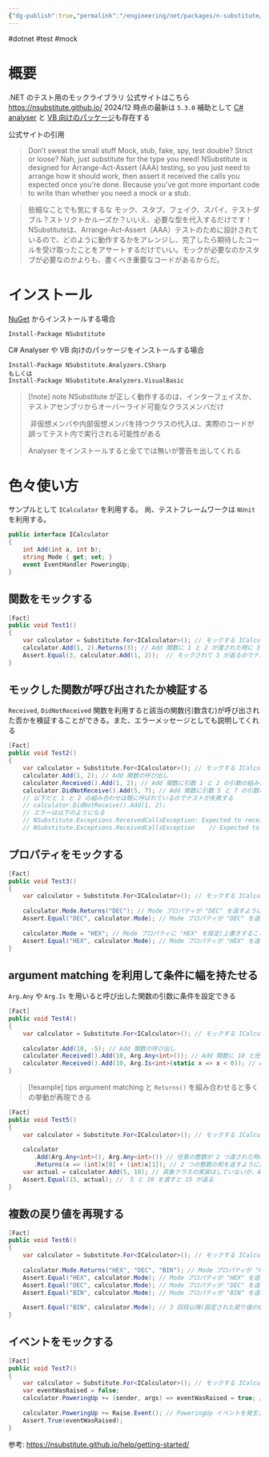 ```yaml
---
{"dg-publish":true,"permalink":"/engineering/net/packages/n-substitute/","noteIcon":"","created":"2024-12-26T00:50:49.852+09:00"}
---
```


#dotnet #test #mock

# 概要
.NET のテスト用のモックライブラリ
公式サイトはこちら  https://nsubstitute.github.io/
2024/12 時点の最新は `5.3.0`
補助として [C# analyser](https://nsubstitute.github.io/help/nsubstitute-analysers/) と [VB 向けのパッケージ](https://nsubstitute.github.io/help/nsubstitute-analysers/)も存在する

公式サイトの引用
>Don’t sweat the small stuff
>Mock, stub, fake, spy, test double? Strict or loose? Nah, just substitute for the type you need!
>NSubstitute is designed for Arrange-Act-Assert (AAA) testing, so you just need to arrange how it should work, then assert it received the calls you expected once you're done. Because you've
>got more important code to write than whether you need a mock or a stub.

>些細なことでも気にするな
モック、スタブ、フェイク、スパイ、テストダブル？ストリクトかルーズか？いいえ、必要な型を代入するだけです！NSubstituteは、Arrange-Act-Assert（AAA）テストのために設計されているので、どのように動作するかをアレンジし、完了したら期待したコールを受け取ったことをアサートするだけでいい。モックが必要なのかスタブが必要なのかよりも、書くべき重要なコードがあるからだ。

# インストール
[NuGet](https://docs.microsoft.com/en-us/nuget/quickstart/use-a-package) からインストールする場合
```
Install-Package NSubstitute
```

C# Analyser や VB 向けのパッケージをインストールする場合
```
Install-Package NSubstitute.Analyzers.CSharp
もしくは
Install-Package NSubstitute.Analyzers.VisualBasic
```

> [!note] note
> NSubstitute が正しく動作するのは、インターフェイスか、テストアセンブリからオーバーライド可能なクラスメンバだけ
> 
>  非仮想メンバや内部仮想メンバを持つクラスの代入は、実際のコードが誤ってテスト内で実行される可能性がある
> 
> Analyser をインストールすると全てでは無いが警告を出してくれる
> 

# 色々使い方
サンプルとして `ICalculator` を利用する。
尚、テストフレームワークは `NUnit` を利用する。
```cs
public interface ICalculator  
{  
    int Add(int a, int b);  
    string Mode { get; set; }  
    event EventHandler PoweringUp;  
}
```

## 関数をモックする
```cs
[Fact]  
public void Test1()  
{  
    var calculator = Substitute.For<ICalculator>(); // モックする ICalculator を取得  
    calculator.Add(1, 2).Returns(3); // Add 関数に 1 と 2 が渡された時に 3 を返す  
    Assert.Equal(3, calculator.Add(1, 2));  // モックされて 3 が返るのでテストが成功する
}
```

## モックした関数が呼び出されたか検証する
`Received`, `DidNotReceived` 関数を利用すると該当の関数(引数含む)が呼び出された否かを検証することができる。また、エラーメッセージとしても説明してくれる

```cs
[Fact]  
public void Test2()  
{  
    var calculator = Substitute.For<ICalculator>(); // モックする ICalculator を取得  
    calculator.Add(1, 2); // Add 関数の呼び出し  
    calculator.Received().Add(1, 2); // Add 関数に引数 1 と 2 の引数の組み合わせで呼ばれたか検証する  
    calculator.DidNotReceive().Add(5, 7); // Add 関数に引数 5 と 7 の引数の組み合わせで呼ばれていないか検証する  
    // 以下だと 1 と 2 の組み合わせは既に呼ばれているのでテストが失敗する  
    // calculator.DidNotReceive().Add(1, 2);   
    // エラーは以下のようになる  
    // NSubstitute.Exceptions.ReceivedCallsException: Expected to receive no calls matching:  
    // NSubstitute.Exceptions.ReceivedCallsException    // Expected to receive no calls matching:    //  Add(1, 2)    // Actually received 1 matching call:    //  Add(1, 2)}

```


## プロパティをモックする
```cs
[Fact]  
public void Test3()  
{  
    var calculator = Substitute.For<ICalculator>(); // モックする ICalculator を取得  
  
    calculator.Mode.Returns("DEC"); // Mode プロパティが "DEC" を返すように設定  
    Assert.Equal("DEC", calculator.Mode); // Mode プロパティが "DEC" を返すか検証  
  
    calculator.Mode = "HEX"; // Mode プロパティに "HEX" を設定(上書きすることもできる)  
    Assert.Equal("HEX", calculator.Mode); // Mode プロパティが "HEX" を返すか検証  
}
```

## argument matching を利用して条件に幅を持たせる
`Arg.Any` や `Arg.Is` を用いると呼び出した関数の引数に条件を設定できる
```cs
[Fact]  
public void Test4()  
{  
    var calculator = Substitute.For<ICalculator>(); // モックする ICalculator を取得  
  
    calculator.Add(10, -5); // Add 関数の呼び出し  
    calculator.Received().Add(10, Arg.Any<int>()); // Add 関数に 10 と任意の整数が渡されたか検証  
    calculator.Received().Add(10, Arg.Is<int>(static x => x < 0)); // Add 関数に 10 と負の整数が渡されたか検証  
}
```

> [!example] tips
>  argument matching と `Returns()` を組み合わせると多くの挙動が再現できる

```cs
[Fact]  
public void Test5()  
{  
    var calculator = Substitute.For<ICalculator>(); // モックする ICalculator を取得  
  
    calculator  
       .Add(Arg.Any<int>(), Arg.Any<int>()) // 任意の整数が 2 つ渡された時に  
       .Returns(x => (int)x[0] + (int)x[1]); // 2 つの整数の和を返すように設定  
    var actual = calculator.Add(5, 10); // 具象クラスの実装はしていないが、Add 関数に 5 と 10 が渡された時に 15 が返る  
    Assert.Equal(15, actual); //  5 と 10 を渡すと 15 が返る  
}
```

## 複数の戻り値を再現する
```cs
[Fact]  
public void Test6()  
{  
    var calculator = Substitute.For<ICalculator>(); // モックする ICalculator を取得  
  
    calculator.Mode.Returns("HEX", "DEC", "BIN"); // Mode プロパティが "HEX"、"DEC"、"BIN" を返すように設定  
    Assert.Equal("HEX", calculator.Mode); // Mode プロパティが "HEX" を返すか検証  
    Assert.Equal("DEC", calculator.Mode); // Mode プロパティが "DEC" を返すか検証  
    Assert.Equal("BIN", calculator.Mode); // Mode プロパティが "BIN" を返すか検証  
  
    Assert.Equal("BIN", calculator.Mode); // 3 回目以降(設定された戻り値の個数より多い呼び出し)は最後の値が返る  
}
```

## イベントをモックする
```cs
[Fact]  
public void Test7()  
{  
    var calculator = Substitute.For<ICalculator>(); // モックする ICalculator を取得  
    var eventWasRaised = false;  
    calculator.PoweringUp += (sender, args) => eventWasRaised = true; // PoweringUp イベントが発生した時に eventWasRaised を true にする  
  
    calculator.PoweringUp += Raise.Event(); // PoweringUp イベントを発生させる (sender と eventArgs はデフォルト値)  
    Assert.True(eventWasRaised);  
}
```



参考:
https://nsubstitute.github.io/help/getting-started/
